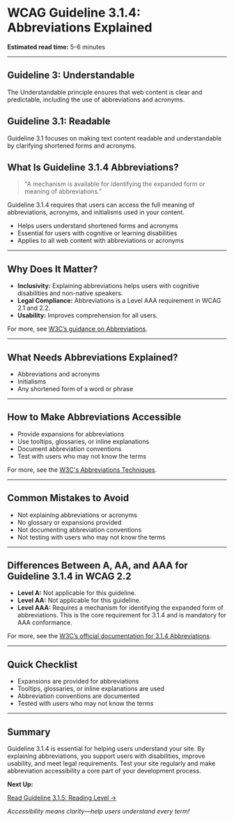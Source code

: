 <!--
title: WCAG Guideline 3.1.4: Abbreviations Explained
series: Making the Web Accessible for All
description: A practical guide to WCAG Guideline 3.1.4 (Abbreviations)—what it means, why it matters, and how to ensure abbreviations are explained or expanded.
keywords: wcag 3.1.4, abbreviations, accessibility, web standards, digital inclusion
image: WCAG-Series-3-1-4.png
imageAlt: Blue text on yellow background saying, "Web Content Accessibiilty Guiedlines (WCAG) 3.1.4 Explained, Abbreviations"
status: published
date: 2025-07-03
-->

# **WCAG Guideline 3.1.4: Abbreviations Explained**

**Estimated read time:** 5–6 minutes

---

## **Guideline 3: Understandable**

The Understandable principle ensures that web content is clear and predictable, including the use of abbreviations and acronyms.

## **Guideline 3.1: Readable**

Guideline 3.1 focuses on making text content readable and understandable by clarifying shortened forms and acronyms.

## **What Is Guideline 3.1.4 Abbreviations?**

<!-- [Illustration: User reading an abbreviation with an expansion or definition] -->

> "A mechanism is available for identifying the expanded form or meaning of abbreviations."

Guideline 3.1.4 requires that users can access the full meaning of abbreviations, acronyms, and initialisms used in your content.

- Helps users understand shortened forms and acronyms
- Essential for users with cognitive or learning disabilities
- Applies to all web content with abbreviations or acronyms

---

## **Why Does It Matter?**

<!-- [Infographic: User with dictionary, abbreviation, and expansion] -->

- **Inclusivity:** Explaining abbreviations helps users with cognitive disabilities and non-native speakers.
- **Legal Compliance:** Abbreviations is a Level AAA requirement in WCAG 2.1 and 2.2.
- **Usability:** Improves comprehension for all users.

For more, see [W3C’s guidance on Abbreviations](https://www.w3.org/WAI/WCAG22/Understanding/abbreviations.html).

---

## **What Needs Abbreviations Explained?**

<!-- [Grid: Abbreviations, acronyms, initialisms, all with expansion icons] -->

- Abbreviations and acronyms
- Initialisms
- Any shortened form of a word or phrase

---

## **How to Make Abbreviations Accessible**

<!-- [Side-by-side code snippets: Abbreviation with expansion, abbreviation without expansion]
[Example: Settings panel for abbreviations] -->

- Provide expansions for abbreviations
- Use tooltips, glossaries, or inline explanations
- Document abbreviation conventions
- Test with users who may not know the terms

For more, see the [W3C's Abbreviations Techniques](https://www.w3.org/WAI/WCAG22/Techniques/html/H28).

---

## **Common Mistakes to Avoid**

<!-- [Do/Don't graphic: Left side with expansion, right side with no expansion] -->

- Not explaining abbreviations or acronyms
- No glossary or expansions provided
- Not documenting abbreviation conventions
- Not testing with users who may not know the terms

---

## **Differences Between A, AA, and AAA for Guideline 3.1.4 in WCAG 2.2**

<!-- [Infographic: Three columns labeled A, AA, AAA with example requirements for each] -->

- **Level A:** Not applicable for this guideline.
- **Level AA:** Not applicable for this guideline.
- **Level AAA:** Requires a mechanism for identifying the expanded form of abbreviations. This is the core requirement for 3.1.4 and is mandatory for AAA conformance.

For more, see the [W3C’s official documentation for 3.1.4 Abbreviations](https://www.w3.org/WAI/WCAG22/Understanding/abbreviations.html).

---

## **Quick Checklist**

<!-- [Checklist graphic: Icons for each item (abbreviation, expansion, glossary, etc.)] -->

- Expansions are provided for abbreviations
- Tooltips, glossaries, or inline explanations are used
- Abbreviation conventions are documented
- Tested with users who may not know the terms

---

## **Summary**

<!-- [Illustration: User reading an abbreviation expansion in a web app] -->

Guideline 3.1.4 is essential for helping users understand your site. By explaining abbreviations, you support users with disabilities, improve usability, and meet legal requirements. Test your site regularly and make abbreviation accessibility a core part of your development process.

**Next Up:**

[Read Guideline 3.1.5: Reading Level →](WCAG-Guideline-3-1-5-Reading-Level-Explained)

*Accessibility means clarity—help users understand every term!*
